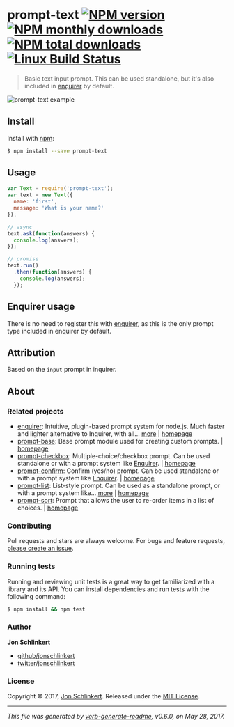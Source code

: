 # prompt-text [![NPM version](https://img.shields.io/npm/v/prompt-text.svg?style=flat)](https://www.npmjs.com/package/prompt-text) [![NPM monthly downloads](https://img.shields.io/npm/dm/prompt-text.svg?style=flat)](https://npmjs.org/package/prompt-text) [![NPM total downloads](https://img.shields.io/npm/dt/prompt-text.svg?style=flat)](https://npmjs.org/package/prompt-text) [![Linux Build Status](https://img.shields.io/travis/enquirer/prompt-text.svg?style=flat&label=Travis)](https://travis-ci.org/enquirer/prompt-text)

> Basic text input prompt. This can be used standalone, but it's also included in [enquirer](https://github.com/enquirer/enquirer) by default.

![prompt-text example](https://raw.githubusercontent.com/enquirer/prompt-text/master/example.gif)

## Install

Install with [npm](https://www.npmjs.com/):

```sh
$ npm install --save prompt-text
```

## Usage

```js
var Text = require('prompt-text');
var text = new Text({
  name: 'first',
  message: 'What is your name?'
});

// async
text.ask(function(answers) {
  console.log(answers);
});

// promise
text.run()
  .then(function(answers) {
    console.log(answers);
  });
```

## Enquirer usage

There is no need to register this with [enquirer](https://github.com/enquirer/enquirer), as this is the only prompt type included in enquirer by default.

## Attribution

Based on the `input` prompt in inquirer.

## About

### Related projects

* [enquirer](https://www.npmjs.com/package/enquirer): Intuitive, plugin-based prompt system for node.js. Much faster and lighter alternative to Inquirer, with all… [more](https://github.com/enquirer/enquirer) | [homepage](https://github.com/enquirer/enquirer "Intuitive, plugin-based prompt system for node.js. Much faster and lighter alternative to Inquirer, with all the same prompt types and more, but without the bloat.")
* [prompt-base](https://www.npmjs.com/package/prompt-base): Base prompt module used for creating custom prompts. | [homepage](https://github.com/enquirer/prompt-base "Base prompt module used for creating custom prompts.")
* [prompt-checkbox](https://www.npmjs.com/package/prompt-checkbox): Multiple-choice/checkbox prompt. Can be used standalone or with a prompt system like [Enquirer](https://github.com/enquirer/enquirer). | [homepage](https://github.com/enquirer/prompt-checkbox "Multiple-choice/checkbox prompt. Can be used standalone or with a prompt system like [Enquirer].")
* [prompt-confirm](https://www.npmjs.com/package/prompt-confirm): Confirm (yes/no) prompt. Can be used standalone or with a prompt system like [Enquirer](https://github.com/enquirer/enquirer). | [homepage](https://github.com/enquirer/prompt-confirm "Confirm (yes/no) prompt. Can be used standalone or with a prompt system like [Enquirer].")
* [prompt-list](https://www.npmjs.com/package/prompt-list): List-style prompt. Can be used as a standalone prompt, or with a prompt system like… [more](https://github.com/enquirer/prompt-list) | [homepage](https://github.com/enquirer/prompt-list "List-style prompt. Can be used as a standalone prompt, or with a prompt system like [enquirer].")
* [prompt-sort](https://www.npmjs.com/package/prompt-sort): Prompt that allows the user to re-order items in a list of choices. | [homepage](https://github.com/enquirer/prompt-sort "Prompt that allows the user to re-order items in a list of choices.")

### Contributing

Pull requests and stars are always welcome. For bugs and feature requests, [please create an issue](../../issues/new).

### Running tests

Running and reviewing unit tests is a great way to get familiarized with a library and its API. You can install dependencies and run tests with the following command:

```sh
$ npm install && npm test
```

### Author

**Jon Schlinkert**

* [github/jonschlinkert](https://github.com/jonschlinkert)
* [twitter/jonschlinkert](https://twitter.com/jonschlinkert)

### License

Copyright © 2017, [Jon Schlinkert](https://github.com/jonschlinkert).
Released under the [MIT License](LICENSE).

***

_This file was generated by [verb-generate-readme](https://github.com/verbose/verb-generate-readme), v0.6.0, on May 28, 2017._